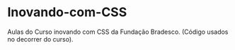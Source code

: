# Inovando-com-CSS
Aulas do Curso inovando com CSS da Fundação Bradesco. (Código usados no decorrer do curso). 

